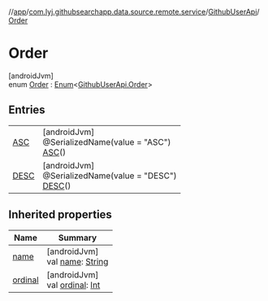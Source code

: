 //[app](../../../../index.md)/[com.lyj.githubsearchapp.data.source.remote.service](../../index.md)/[GithubUserApi](../index.md)/[Order](index.md)

# Order

[androidJvm]\
enum [Order](index.md) : [Enum](https://kotlinlang.org/api/latest/jvm/stdlib/kotlin/-enum/index.html)&lt;[GithubUserApi.Order](index.md)&gt;

## Entries

| | |
|---|---|
| [ASC](-a-s-c/index.md) | [androidJvm]<br>@SerializedName(value = "ASC")<br>[ASC](-a-s-c/index.md)() |
| [DESC](-d-e-s-c/index.md) | [androidJvm]<br>@SerializedName(value = "DESC")<br>[DESC](-d-e-s-c/index.md)() |

## Inherited properties

| Name | Summary |
|---|---|
| [name](../../../com.lyj.githubsearchapp.presentation.activity/-main-tab-type/-l-o-c-a-l/index.md#-372974862%2FProperties%2F-912451524) | [androidJvm]<br>val [name](../../../com.lyj.githubsearchapp.presentation.activity/-main-tab-type/-l-o-c-a-l/index.md#-372974862%2FProperties%2F-912451524): [String](https://kotlinlang.org/api/latest/jvm/stdlib/kotlin/-string/index.html) |
| [ordinal](../../../com.lyj.githubsearchapp.presentation.activity/-main-tab-type/-l-o-c-a-l/index.md#-739389684%2FProperties%2F-912451524) | [androidJvm]<br>val [ordinal](../../../com.lyj.githubsearchapp.presentation.activity/-main-tab-type/-l-o-c-a-l/index.md#-739389684%2FProperties%2F-912451524): [Int](https://kotlinlang.org/api/latest/jvm/stdlib/kotlin/-int/index.html) |
